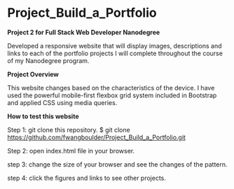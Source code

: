 # Project_Build_a_Portfolio

**Project 2 for Full Stack Web Developer Nanodegree**

Developed a responsive website that will display images, descriptions and links
to each of the portfolio projects I will complete throughout the course of my
Nanodegree program.

**Project Overview**

This website changes based on the characteristics of the device. I have used
the powerful mobile-first flexbox grid system included in Bootstrap and applied
CSS using media queries.

**How to test this website**

Step 1: git clone this repository.
        $ git clone https://github.com/fwangboulder/Project_Build_a_Portfolio.git

Step 2: open index.html file in your browser.

step 3: change the size of your browser and see the changes of the pattern.

step 4: click the figures and links to see other projects.
